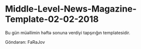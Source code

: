 # Middle-Level-News-Magazine-Template-02-02-2018

Bu gün müəllimin həftə sonuna verdiyi tapşırığın templatesidir.

Göndərən: FaRaJov
